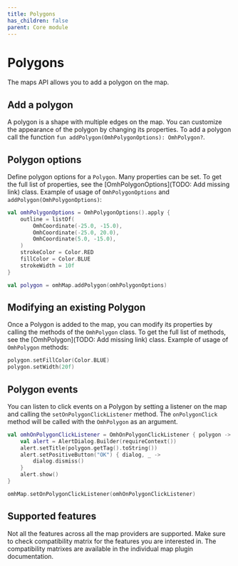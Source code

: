 ```yaml
---
title: Polygons
has_children: false
parent: Core module
---
```


# Polygons

The maps API allows you to add a polygon on the map.

## Add a polygon

A polygon is a shape with multiple edges on the map. You can customize the appearance of the polygon by changing its properties. To add a polygon call the function `fun addPolygon(OmhPolygonOptions): OmhPolygon?`.

## Polygon options

Define polygon options for a `Polygon`.
Many properties can be set. To get the full list of properties, see the [OmhPolygonOptions](TODO: Add missing link) class.
Example of usage of `OmhPolygonOptions` and `addPolygon(OmhPolygonOptions)`:

```kotlin
val omhPolygonOptions = OmhPolygonOptions().apply {
    outline = listOf(
        OmhCoordinate(-25.0, -15.0),
        OmhCoordinate(-25.0, 20.0),
        OmhCoordinate(5.0, -15.0),
    )
    strokeColor = Color.RED
    fillColor = Color.BLUE
    strokeWidth = 10f
}

val polygon = omhMap.addPolygon(omhPolygonOptions)
```

## Modifying an existing Polygon

Once a Polygon is added to the map, you can modify its properties by calling the methods of the `OmhPolygon` class.
To get the full list of methods, see the [OmhPolygon](TODO: Add missing link) class. Example of usage of `OmhPolygon` methods:

```kotlin
polygon.setFillColor(Color.BLUE)
polygon.setWidth(20f)
```

## Polygon events

You can listen to click events on a Polygon by setting a listener on the map and calling the `setOnPolygonClickListener` method.
The `onPolygonClick` method will be called with the `OmhPolygon` as an argument.

```kotlin
val omhOnPolygonClickListener = OmhOnPolygonClickListener { polygon ->
    val alert = AlertDialog.Builder(requireContext())
    alert.setTitle(polygon.getTag().toString())
    alert.setPositiveButton("OK") { dialog, _ ->
        dialog.dismiss()
    }
    alert.show()
}

omhMap.setOnPolygonClickListener(omhOnPolygonClickListener)
```

## Supported features

Not all the features across all the map providers are supported. Make sure to check compatibility matrix for the features you are interested in. The compatibility matrixes are available in the individual map plugin documentation.
